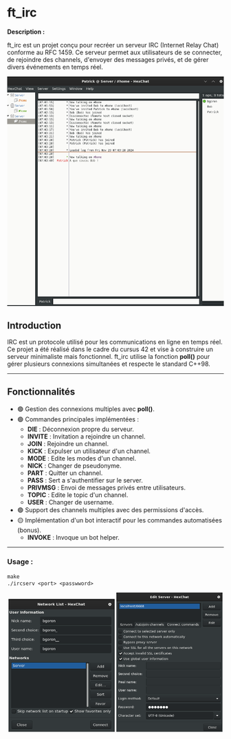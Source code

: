 # ft_irc

**Description :**  

ft_irc est un projet conçu pour recréer un serveur IRC (Internet Relay Chat) conforme au RFC 1459. Ce serveur permet aux utilisateurs de se connecter, de rejoindre des channels, d'envoyer des messages privés, et de gérer divers événements en temps réel.

![screen](img/screen.png)

## **Introduction**

IRC est un protocole utilisé pour les communications en ligne en temps réel. Ce projet a été réalisé dans le cadre du cursus 42 et vise à construire un serveur minimaliste mais fonctionnel. ft_irc utilise la fonction **poll()** pour gérer plusieurs connexions simultanées et respecte le standard C++98.

---

## **Fonctionnalités**

- 🟢 Gestion des connexions multiples avec **poll()**.  
- 🟢 Commandes principales implémentées :  
  - **DIE** : Déconnexion propre du serveur.  
  - **INVITE** : Invitation a rejoindre un channel. 
  - **JOIN** : Rejoindre un channel.  
  - **KICK** : Expulser un utilisateur d'un channel.
  - **MODE** : Edite les modes d'un channel.   
  - **NICK** : Changer de pseudonyme.  
  - **PART** : Quitter un channel.
  - **PASS** : Sert a s'authentifier sur le server. 
  - **PRIVMSG** : Envoi de messages privés entre utilisateurs.
  - **TOPIC** : Edite le topic d'un channel.
  - **USER** : Changer de username.    
- 🟢 Support des channels multiples avec des permissions d'accès.  
- 🟡 Implémentation d'un bot interactif pour les commandes automatisées (bonus).
  - **INVOKE** : Invoque un bot helper.

---

### Usage :

```
make
./ircserv <port> <passwword>
```

<p align="center">
  <img src="img/settings.png" alt="settings1" width="49%">
  <img src="img/settings2.png" alt="settings2" width="49%">
</p>
